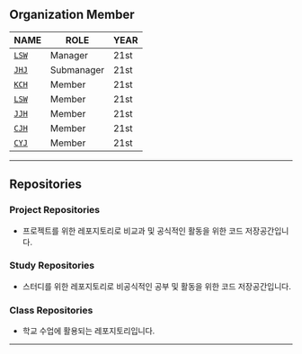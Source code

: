 ## Organization Member

| NAME                                     | ROLE        | YEAR |
| ---------------------------------------- | ----------- | ---- |
| [`LSW`](https://github.com/elecbug)      | Manager     | 21st |
| [`JHJ`](https://github.com/wgwillbe)     | Submanager  | 21st |
| [`KCH`](https://github.com/binglebangle) | Member      | 21st |
| [`LSW`](https://github.com/dnjsl)        | Member      | 21st |
| [`JJH`](https://github.com/rainhoon)     | Member      | 21st |
| [`CJH`](https://github.com/JHONEY-076)   | Member      | 21st |
| [`CYJ`](https://github.com/adelklee)     | Member      | 21st |


***

## Repositories

### Project Repositories
- 프로젝트를 위한 레포지토리로 비교과 및 공식적인 활동을 위한 코드 저장공간입니다.

### Study Repositories
- 스터디를 위한 레포지토리로 비공식적인 공부 및 활동을 위한 코드 저장공간입니다.

### Class Repositories
- 학교 수업에 활용되는 레포지토리입니다.
***
